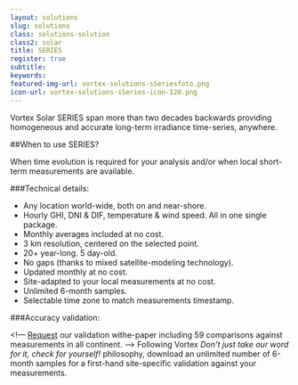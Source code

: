 ```yaml
---
layout: solutions
slug: solutions
class: solutions-solution
class2: solar
title: SERIES 
register: true
subtitle:
keywords:
featured-img-url: vortex-solutions-sSeriesfoto.png
icon-url: vortex-solutions-sSeries-icon-128.png
---
```


<p class="lead">Vortex Solar SERIES span more than two decades backwards providing homogeneous and accurate long-term irradiance time-series, anywhere.</p>

##When to use SERIES?

When time evolution is required for your analysis and/or when local short-term measurements are available.

###Technical details:

- Any location world-wide, both on and near-shore.
- Hourly GHI, DNI & DIF, temperature & wind speed. All in one single package.
- Monthly averages included at no cost.
- 3 km resolution, centered on the selected point.
- 20+ year-long. 5 day-old.
- No gaps (thanks to mixed satellite-modeling technology).
- Updated monthly at no cost.
- Site-adapted to your local measurements at no cost.
- Unlimited 6-month samples.
- Selectable time zone to match measurements timestamp.

###Accuracy validation:

<!—
<a href="mailto:patricia.puig@vortex.es?subject=Solar Validation">Request</a> our validation withe-paper including 59 comparisons against measurements in all continent.
—->
Following Vortex <i>Don't just take our word for it, check for yourself!</i> philosophy, download an unlimited number of 6-month samples for a first-hand site-specific validation against your measurements.

